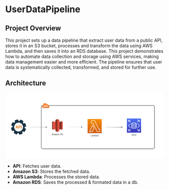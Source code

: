 ﻿# UserDataPipeline

## Project Overview

This project sets up a data pipeline that extract user data from a public API, stores it in an S3 bucket, processes and transform the data using AWS Lambda, and then saves it into an RDS database. This project demonstrates how to automate data collection and storage using AWS services, making data management easier and more efficient. The pipeline ensures that user data is systematically collected, transformed, and stored for further use.


## Architecture

![Architecture Diagram](./architecture.png)

- **API**: Fetches user data.
- **Amazon S3**: Stores the fetched data.
- **AWS Lambda**: Processes the stored data.
- **Amazon RDS**: Saves the processed & formated data in a db.
